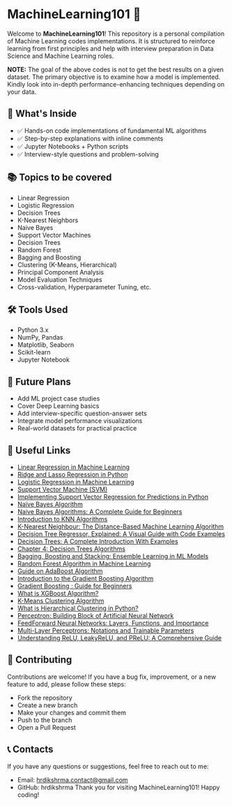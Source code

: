 
# MachineLearning101 🤖

Welcome to **MachineLearning101**! This repository is a personal compilation of Machine Learning codes implementations. It is structured to reinforce learning from first principles and help with interview preparation in Data Science and Machine Learning roles.

**NOTE:** The goal of the above codes is not to get the best results on a given dataset. The primary objective is to examine how a model is implemented. Kindly look into in-depth performance-enhancing techniques depending on your data.

## 🧠 What's Inside

- ✅ Hands-on code implementations of fundamental ML algorithms
- ✅ Step-by-step explanations with inline comments
- ✅ Jupyter Notebooks + Python scripts
- ✅ Interview-style questions and problem-solving

## 📚 Topics to be covered

- Linear Regression 
- Logistic Regression
- Decision Trees
- K-Nearest Neighbors
- Naive Bayes
- Support Vector Machines
- Decision Trees
- Random Forest
- Bagging and Boosting
- Clustering (K-Means, Hierarchical)
- Principal Component Analysis
- Model Evaluation Techniques
- Cross-validation, Hyperparameter Tuning, etc.
## 🛠️ Tools Used

- Python 3.x
- NumPy, Pandas
- Matplotlib, Seaborn
- Scikit-learn
- Jupyter Notebook
## 📌 Future Plans

- Add ML project case studies
- Cover Deep Learning basics
- Add interview-specific question-answer sets
- Integrate model performance visualizations
- Real-world datasets for practical practice

## 🔗 Useful Links
- [Linear Regression in Machine Learning](https://www.analyticsvidhya.com/blog/2021/10/everything-you-need-to-know-about-linear-regression/#h-simple-linear-regression)
- [Ridge and Lasso Regression in Python](https://www.analyticsvidhya.com/blog/2016/01/ridge-lasso-regression-python-complete-tutorial/)
- [Logistic Regression in Machine Learning](https://www.analyticsvidhya.com/blog/2021/08/conceptual-understanding-of-logistic-regression-for-data-science-beginners/)
- [Support Vector Machine (SVM)](https://www.analyticsvidhya.com/blog/2021/10/support-vector-machinessvm-a-complete-guide-for-beginners/)
- [Implementing Support Vector Regression for Predictions in Python](https://medium.com/@niousha.rf/support-vector-regressor-theory-and-coding-exercise-in-python-ca6a7dfda927)
- [Naïve Bayes Algorithm](https://medium.com/analytics-vidhya/na%C3%AFve-bayes-algorithm-5bf31e9032a2)
- [Naive Bayes Algorithms: A Complete Guide for Beginners](https://www.analyticsvidhya.com/blog/2023/01/naive-bayes-algorithms-a-complete-guide-for-beginners/)
- [Introduction to KNN Algorithms](https://www.analyticsvidhya.com/blog/2022/01/introduction-to-knn-algorithms/)
- [K-Nearest Neighbour: The Distance-Based Machine Learning Algorithm](https://www.analyticsvidhya.com/blog/2021/05/knn-the-distance-based-machine-learning-algorithm/)
- [Decision Tree Regressor, Explained: A Visual Guide with Code Examples](https://towardsdatascience.com/decision-tree-regressor-explained-a-visual-guide-with-code-examples-fbd2836c3bef/)
- [Decision Trees: A Complete Introduction With Examples](https://medium.com/@MrBam44/decision-trees-91f61a42c724)
- [Chapter 4: Decision Trees Algorithms](https://medium.com/deep-math-machine-learning-ai/chapter-4-decision-trees-algorithms-b93975f7a1f1)
- [Bagging, Boosting and Stacking: Ensemble Learning in ML Models](https://www.analyticsvidhya.com/blog/2023/01/ensemble-learning-methods-bagging-boosting-and-stacking/#h-what-is-bagging)
- [Random Forest Algorithm in Machine Learning](https://www.analyticsvidhya.com/blog/2021/06/understanding-random-forest/)
- [Guide on AdaBoost Algorithm](https://www.analyticsvidhya.com/blog/2021/09/adaboost-algorithm-a-complete-guide-for-beginners/)
- [Introduction to the Gradient Boosting Algorithm](https://medium.com/analytics-vidhya/introduction-to-the-gradient-boosting-algorithm-c25c653f826b)
- [Gradient Boosting : Guide for Beginners](https://www.analyticsvidhya.com/blog/2021/09/gradient-boosting-algorithm-a-complete-guide-for-beginners/)
- [What is XGBoost Algorithm?](https://www.analyticsvidhya.com/blog/2018/09/an-end-to-end-guide-to-understand-the-math-behind-xgboost/)
- [K-Means Clustering Algorithm](https://www.analyticsvidhya.com/blog/2019/08/comprehensive-guide-k-means-clustering/)
- [What is Hierarchical Clustering in Python?](https://www.analyticsvidhya.com/blog/2019/05/beginners-guide-hierarchical-clustering/)
- [Perceptron: Building Block of Artificial Neural Network](https://www.analyticsvidhya.com/blog/2021/10/perceptron-building-block-of-artificial-neural-network/)
- [FeedForward Neural Networks: Layers, Functions, and Importance](https://www.analyticsvidhya.com/blog/2022/01/feedforward-neural-network-its-layers-functions-and-importance/)
- [Multi-Layer Perceptrons: Notations and Trainable Parameters](https://www.analyticsvidhya.com/blog/2022/10/multi-layer-perceptrons-notations-and-trainable-parameters/)
- [Understanding ReLU, LeakyReLU, and PReLU: A Comprehensive Guide](https://medium.com/@juanc.olamendy/understanding-relu-leakyrelu-and-prelu-a-comprehensive-guide-20f2775d3d64)

## 🤝 Contributing

Contributions are welcome! If you have a bug fix, improvement, or a new feature to add, please follow these steps:
- Fork the repository
- Create a new branch
- Make your changes and commit them
- Push to the branch
- Open a Pull Request
## 📞 Contacts

If you have any questions or suggestions, feel free to reach out to me:
- Email: hrdikshrma.contact@gmail.com
- GitHub: hrdikshrma
Thank you for visiting MachineLearning101! Happy coding!
